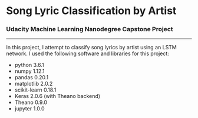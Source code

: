 # Song Lyric Classification by Artist
### Udacity Machine Learning Nanodegree Capstone Project
---

In this project, I attempt to classify song lyrics by artist using an LSTM network. I used the following software and libraries for this project:

* python 3.6.1
* numpy 1.12.1
* pandas 0.20.1
* matplotlib 2.0.2
* scikit-learn 0.18.1
* Keras 2.0.6 (with Theano backend)
* Theano 0.9.0
* jupyter 1.0.0